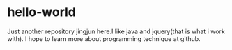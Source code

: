 # hello-world
Just another repository
jingjun here.I like java and jquery(that is what i work with).
I hope to learn more about programming technique at github.
